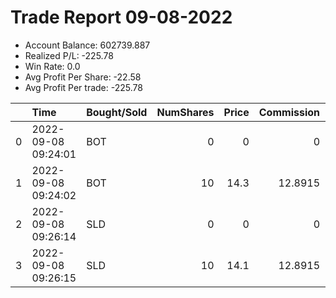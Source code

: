 # Trade Report 09-08-2022
- Account Balance: 602739.887
- Realized P/L: -225.78
- Win Rate: 0.0
- Avg Profit Per Share: -22.58
- Avg Profit Per trade: -225.78

|    | Time                | Bought/Sold   |   NumShares |   Price |   Commission |   RealizedPL | Name                  |
|---:|:--------------------|:--------------|------------:|--------:|-------------:|-------------:|:----------------------|
|  0 | 2022-09-08 09:24:01 | BOT           |           0 |     0   |       0      |        0     | Long Shepard 003 DB   |
|  1 | 2022-09-08 09:24:02 | BOT           |          10 |    14.3 |      12.8915 |        0     | Shares of SPX 3960.0C |
|  2 | 2022-09-08 09:26:14 | SLD           |           0 |     0   |       0      |        0     | Long Shepard 003 DB   |
|  3 | 2022-09-08 09:26:15 | SLD           |          10 |    14.1 |      12.8915 |     -225.783 | Shares of SPX 3960.0C |